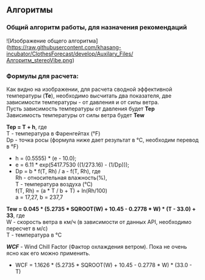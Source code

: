 ## Алгоритмы

### Общий алгоритм работы, для назначения рекомендаций
![Изображение общего алгоритма]
(https://raw.githubusercontent.com/khasang-incubator/ClothesForecast/develop/Auxilary_Files/Алгоритм_stereoVibe.png)

### Формулы для расчета:
Как видно на изображении, для расчета сводной эффективной температуры (**Те**), необходимо высчитать два показателя, две зависимости температуры - от давления и от силы ветра. <br>
Пусть зависимость температуры от давления будет **Теp** <br>
Зависимость температуры от силы ветра будет **Tew** <br>

**Tep = T + h**, где <br>
T - температура в Фаренгейтах (°F) <br>
Dp - точка росы (формула ниже дает результат в °С, необходим перевод в °F) <br>
* h = (0.5555) * (e - 10.0);
* e = 6.11 * exp(5417.7530  ((1/273.16) - (1/Dp)));
* Dp = b * f(T, Rh) / a - f(T, Rh), где <br>
  Rh - относительная влажность(%), <br> 
  Т - температура воздуха (°С) <br>
  f(T, Rh) = (a * T / b + T) + ln(Rh/100) <br>
  a = 17,27, b = 237,7<br>

**Tew = 0.045 * (5.2735 * SQROOT(W) + 10.45 - 0.2778 * W) * (T - 33.0) + 33**, где <br>
W - скорость ветра в км/ч (в зависимости от данных API, необходимо пересчет в м/с) <br>
T - температура в °С <br>

***WCF*** - Wind Chill Factor (Фактор охлаждения ветром). Пока не очень ясно как его можно применить.
* WCF = 1.1626 * (5.2735 * SQROOT(W) + 10.45 - 0.2778 * W) * (33.0 - T)
